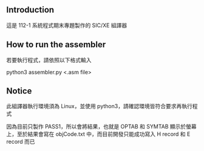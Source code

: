 ## Introduction

這是 112-1 系統程式期末專題製作的 SIC/XE 組譯器

## How to run the assembler

若要執行程式，請依照以下格式輸入

python3 assembler.py <.asm file>

## Notice

此組譯器執行環境須為 Linux，並使用 python3，請確認環境皆符合要求再執行程式

因為目前只製作 PASS1，所以會將結果，也就是 OPTAB 和 SYMTAB 顯示於螢幕上，至於結果會寫在 objCode.txt 中，而目前開發只能成功寫入 H record 和 E record 而已
